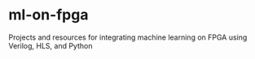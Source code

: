 # ml-on-fpga
Projects and resources for integrating machine learning on FPGA using Verilog, HLS, and Python
